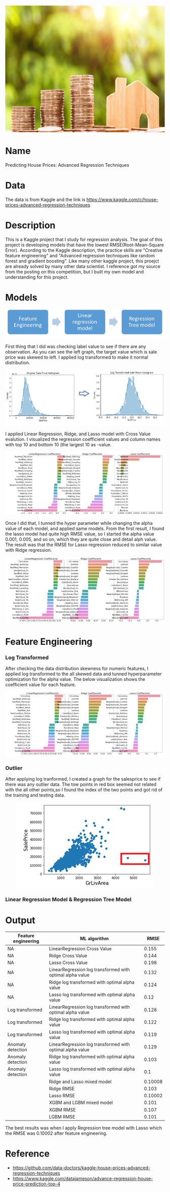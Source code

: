 <p align="center">
  <img  width="600" height="400" src=images/house_price.jpg>
</p>

# Name
Predicting House Prices: Advanced Regression Techniques

# Data
The data is from Kaggle and the link is https://www.kaggle.com/c/house-prices-advanced-regression-techniques

# Description
This is a Kaggle project that I study for regression analysis. The goal of this project is developing models that have the lowest RMSE(Root-Mean-Square Error). 
According to the Kaggle description, the practice skills are "Creative feature engineering" and "Advanced regression techniques like random forest and gradient boosting".
Like many other kaggle project, this proejct are already solved by many other data scientist. I reference got my source from the posting on this competition, but I built my own
model and understanding for this project.


# Models

<p align="center">
  <img  src=images/process.png>
</p>
First thing that I did was checking label value to see if there are any observation. As you can see the left graph, the target value which is sale price was skewed to left. I applied log transformed to make it normal distribution. 
<p align="center">
  <img  src=images/graph1.png>
</p>
I applied Linear Regression, Ridge, and Lasso model with Cross Value evalution. I visualized the regression coefficient values and column names with top 10 and bottom 10 (the largest 10 as -value. 
<p align="center">
  <img  src=images/graph3.png>
</p>
Once I did that, I tunned the hyper parameter while changing the alpha value of each model, and applied same models. From the first result, I found the lasso model had quite high RMSE value, so I started the alpha value 0.001, 0.005, and so on, which they are quite close and detail alph value. The result was that the RMSE for Lasso regression reduced to similar value with Ridge regression. 
<p align="center">
  <img  src=images/graph4.png>
</p>

# Feature Engineering
### Log Transformed
After checking the data distribution skewness for numeric features, I applied log transformed to the all skewed data and tunned hyperparameter optimization for the alpha value. The below visualization shows the coefficient value for each feature. 
<p align="center">
  <img  src=images/graph5.png>
</p>

### Outlier
After applying log tranformed, I created a graph for the salesprice to see if there was any outlier data. The tow points in red box seemed not related with the all other points,so I found the index of the two points and got rid of the training and testing data.  
<p align="center">
  <img  src=images/graph6.png>
</p>

### Linear Regression Model & Regression Tree Model 

# Output
|  Feature engineering | ML algorithm  | RMSE |
|---|---|---|
| NA| LinearRegression Cross Value|0.155|
| NA| Ridge Cross Value|0.144|
| NA| Lasso Cross Value|0.198|
| NA| LinearRegression log transformed with optimal alpha value|0.132|
| NA| Ridge log transformed with optimal alpha value|0.124|
| NA| Lasso log transformed with optimal alpha value|0.12|
| Log transformed| LinearRegression log transformed with optimal alpha value|0.128|
| Log transformed| Ridge log transformed with optimal alpha value|0.122|
| Log transformed| Lasso log transformed with optimal alpha value|0.119|
| Anomaly detection| LinearRegression log transformed with optimal alpha value|0.129|
| Anomaly detection| Ridge log transformed with optimal alpha value|0.103|
| Anomaly detection| Lasso log transformed with optimal alpha value|0.1|
||Ridge and Lasso mixed model|0.10008|
||Ridge RMSE|0.103|
||Lasso RMSE|0.10002|
||XGBM and LGBM mixed model|0.101|
||XGBM RMSE|0.107|
||LGBM RMSE|0.101|

The best results was when I apply Regression tree model with Lasso which the RMSE was 0.10002 after feature engineering.  


# Reference
* https://github.com/data-doctors/kaggle-house-prices-advanced-regression-techniques
* https://www.kaggle.com/datajameson/advance-regression-house-price-prediction-top-4
